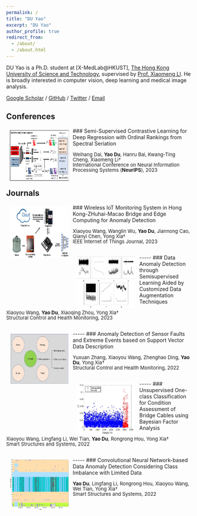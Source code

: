 ```yaml
---
permalink: /
title: "DU Yao"
excerpt: "DU Yao"
author_profile: true
redirect_from: 
  - /about/
  - /about.html
---
```


DU Yao is a Ph.D. student at [X-MedLab@HKUST], [The Hong Kong University of Science and Technology](https://hkust.edu.hk/), supervised by [Prof. Xiaomeng LI](https://xmengli.github.io/). He is broadly interested in computer vision, deep learning and medical image analysis.

[Google Scholar](https://scholar.google.com.hk/citations?user=8krbrWsAAAAJ&hl=zh-CN) / [GitHub](https://github.com/duyao-art) / [Twitter](https://twitter.com/yao53513502) / [Email](ydubf@connect.ust.hk)


Conferences
-----
<img style="float: left; margin:5px 10px" src="../images/semireg.jpg" width="160" height="140">
### Semi-Supervised Contrastive Learning for Deep Regression with Ordinal Rankings from Spectral Seriation
<p style="line-height:1.0">
<font size="2">
Weihang Dai, <strong>Yao Du</strong>, Hanru Bai, Kwang-Ting Cheng, Xiaomeng Li†<br />
International Conference on Neural Information Processing Systems (<strong>NeurIPS</strong>), 2023<br />
<br />
</font>
</p>

Journals
-----
<img style="float: left; margin:5px 10px" src="../images/iot.jpg" width="160" height="140">
### Wireless IoT Monitoring System in Hong Kong-ZHuhai-Macao Bridge and Edge Computing for Anomaly Detection
<p style="line-height:1.0">
<font size="2">
Xiaoyou Wang, Wanglin Wu, <strong>Yao Du</strong>, Jiannong Cao, Qianyi Chen, Yong Xia†<br />
IEEE Internet of Things Journal, 2023<br />
<br />
</font>
</p>
-----
<img style="float: left; margin:5px 10px" src="../images/anomaly.jpg" width="160" height="140">
### Data Anomaly Detection through Semisupervised Learning Aided by Customized Data Augmentation Techniques
<p style="line-height:1.0">
<font size="2">
Xiaoyou Wang, <strong>Yao Du</strong>, Xiaoqing Zhou, Yong Xia†<br />
Structural Control and Health Monitoring, 2023<br />
<br />
</font>
</p>
-----
<img style="float: left; margin:5px 10px" src="../images/svdd.jpg" width="160" height="140">
### Anomaly Detection of Sensor Faults and Extreme Events based on Support Vector Data Description
<p style="line-height:1.0">
<font size="2">
Yuxuan Zhang, Xiaoyou Wang, Zhenghao Ding, <strong>Yao Du</strong>, Yong Xia†<br />
Structural Control and Health Monitoring, 2022<br />
<br />
</font>
</p>
-----
<img style="float: left; margin:5px 10px" src="../images/oneclass.jpg" width="160" height="140">
### Unsupervised One-class Classification for Condition Assessment of Bridge Cables using Bayesian Factor Analysis
<p style="line-height:1.0">
<font size="2">
Xiaoyou Wang, Lingfang Li, Wei Tian, <strong>Yao Du</strong>, Rongrong Hou, Yong Xia†<br />
Smart Structures and Systems, 2022<br />
<br />
</font>
</p>
-----
<img style="float: left; margin:5px 10px" src="../images/cnn.jpg" width="160" height="140">
### Convolutional Neural Network-based Data Anomaly Detection Considering Class Imbalance with Limited Data
<p style="line-height:1.0">
<font size="2">
<strong>Yao Du</strong>, Lingfang Li, Rongrong Hou, Xiaoyou Wang, Wei Tian, Yong Xia†<br />
Smart Structures and Systems, 2022<br />
<br />
</font>
</p>

